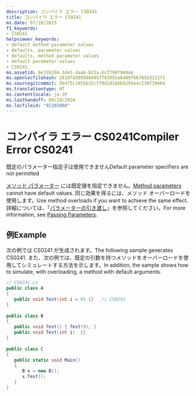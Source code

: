 ```yaml
---
description: コンパイラ エラー CS0241
title: コンパイラ エラー CS0241
ms.date: 07/20/2015
f1_keywords:
- CS0241
helpviewer_keywords:
- default method parameter values
- defaults, parameter values
- defaults, method parameter values
- default parameter values
- CS0241
ms.assetid: be31b194-3de5-4aab-b23a-6cf790f940ab
ms.openlocfilehash: 28107d305980495f783055a6409f66785b3122f1
ms.sourcegitcommit: 5b475c1855b32cf78d2d1bbb4295e4c236f39464
ms.translationtype: HT
ms.contentlocale: ja-JP
ms.lasthandoff: 09/24/2020
ms.locfileid: "91203008"
---
```

# <a name="compiler-error-cs0241"></a><span data-ttu-id="6889b-103">コンパイラ エラー CS0241</span><span class="sxs-lookup"><span data-stu-id="6889b-103">Compiler Error CS0241</span></span>

<span data-ttu-id="6889b-104">既定のパラメーター指定子は使用できません</span><span class="sxs-lookup"><span data-stu-id="6889b-104">Default parameter specifiers are not permitted</span></span>  
  
 <span data-ttu-id="6889b-105">[メソッド パラメーター](../language-reference/keywords/method-parameters.md) には既定値を指定できません。</span><span class="sxs-lookup"><span data-stu-id="6889b-105">[Method parameters](../language-reference/keywords/method-parameters.md) cannot have default values.</span></span> <span data-ttu-id="6889b-106">同じ効果を得るには、メソッド オーバーロードを使用します。</span><span class="sxs-lookup"><span data-stu-id="6889b-106">Use method overloads if you want to achieve the same effect.</span></span> <span data-ttu-id="6889b-107">詳細については、「[パラメーターの引き渡し](../programming-guide/classes-and-structs/passing-parameters.md)」を参照してください。</span><span class="sxs-lookup"><span data-stu-id="6889b-107">For more information, see [Passing Parameters](../programming-guide/classes-and-structs/passing-parameters.md).</span></span>  
  
## <a name="example"></a><span data-ttu-id="6889b-108">例</span><span class="sxs-lookup"><span data-stu-id="6889b-108">Example</span></span>  

 <span data-ttu-id="6889b-109">次の例では CS0241 が生成されます。</span><span class="sxs-lookup"><span data-stu-id="6889b-109">The following sample generates CS0241.</span></span> <span data-ttu-id="6889b-110">また、次の例では、既定の引数を持つメソッドをオーバーロードを使用してシミュレートする方法を示します。</span><span class="sxs-lookup"><span data-stu-id="6889b-110">In addition, the sample shows how to simulate, with overloading, a method with default arguments.</span></span>  
  
```csharp  
// CS0241.cs  
public class A  
{  
   public void Test(int i = 9) {}   // CS0241  
}  
  
public class B  
{  
   public void Test() { Test(9); }  
   public void Test(int i)  {}  
}  
  
public class C  
{  
   public static void Main()  
   {
      B x = new B();  
      x.Test();  
   }  
}  
```
